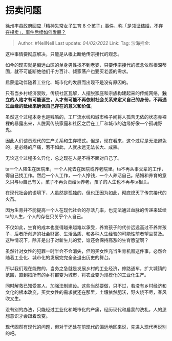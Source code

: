 # 拐卖问题

[徐州丰县政府回应「精神失常女子生育 8 个孩子」事件，称「是领证结婚，不存在拐卖」，事件后续如何发展？](https://www.zhihu.com/question/513824076/answer/2330085744)

> Author: #NellNell
> Last update: *04/02/2022*
> Link:
> Tag:
> 沙海拾金:

这种事情要彻底解决，只能是从根上断绝传宗接代的观念。

如今的现实就是偏远山区的单身男性找不到老婆，只要传宗接代的概念依然根深蒂固，就不可能断绝他们千方百计、倾家荡产也要买老婆的需求。

启蒙运动伴随着工业化、城市化的发展而出现不是没有原因的。

只有当乡村经济衰败，传统社区瓦解，人摆脱家庭和宗族构建起来的传统网络，**独立的人格才有可能诞生，人才有可能不再依附社会关系来定义自己的身份，不再通过血缘的延续来确保自己存在的意义和价值**。

虽然这个过程本身也是残酷的，工厂流水线和城市格子间将人孤苦无依的状态赤裸裸的暴露出来，人脱离传统家庭和社区之后在工厂和城市的边缘好像一个孤魂野鬼。

因此人们谴责现代的生产关系和生存模式。但是，现在看来，这个过程是无法避免的，是必经的产痛，若不如此，人就永远无法长大、成熟。

无论这个过程多么异化，总之现在人是不得不面对自己了。

ta一个人降生在医院里，一个人死去在医院或养老院里。ta不再从事父辈的工作，得自己找工作。然后一个人工作，一个人挣钱，一个人养活自己。结婚和养育的意义只与ta自己有关，孩子不再负责给ta养老，孩子的人生也不再与ta相关。

在现代社会的语境下，人虽然是孤独的，但也正因为如此，彻底熄灭了传宗接代的火苗。

因为生育并不能提高一个人在现代社会的存活几率，也无法通过血脉的传递来延续ta的人生，个人的存在只关乎个人自己。

不仅如此，生育的成本也变得越来越难以承受，养育孩子的代价远远高过不养育孩子，后者所创造的社会财富、生活品质、和各种人生经验的可能性前者望尘莫及。这种情况下，除非是出于对新生儿的爱，谁还会保持高涨的生育愿望啊？

虽然针对女性的犯罪一时半会不会消失，但购买女性充当生育机器这件事，必然会随着工业化、城市化的发展完完全全退出历史的舞台。

所以我们现在能做的，当务之急就是发展乡村的工业经济，修路通车，扩大城镇的范围，直到把所有的乡村都变为城市，将农业变为规模化的工业化生产。

同时解救已知受害人、加强法制建设。这些当然要做，只不过，若没有乡村经济和文化的根本改变，买卖女性的需求就还在那里，土壤依然肥沃，野火烧不尽，春风吹又生。

没有别的办法，只能经过工业化和城市化的产痛，经历现代和启蒙的洗礼，人的思想意识才会跟着改变。

现代固然有现代的问题，但对于还处在前现代的偏远地区来说，先进入现代再说别的吧。
